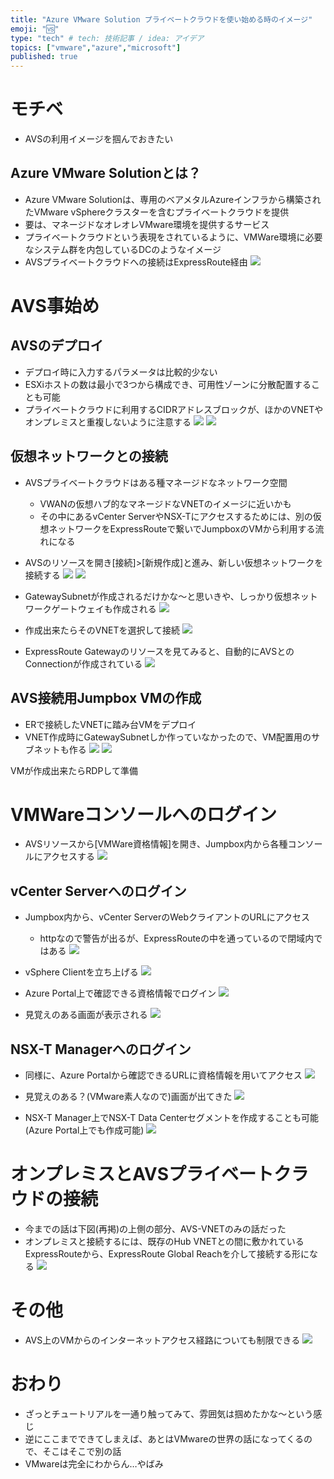 ```yaml
---
title: "Azure VMware Solution プライベートクラウドを使い始める時のイメージ"
emoji: "🆚"
type: "tech" # tech: 技術記事 / idea: アイデア
topics: ["vmware","azure","microsoft"]
published: true
---
```

# モチベ
- AVSの利用イメージを掴んでおきたい

## Azure VMware Solutionとは？
- Azure VMware Solutionは、専用のベアメタルAzureインフラから構築されたVMware vSphereクラスターを含むプライベートクラウドを提供
- 要は、マネージドなオレオレVMware環境を提供するサービス
- プライベートクラウドという表現をされているように、VMWare環境に必要なシステム群を内包しているDCのようなイメージ
- AVSプライベートクラウドへの接続はExpressRoute経由
![](/images/20230629-avs/03.png)

# AVS事始め
## AVSのデプロイ
- デプロイ時に入力するパラメータは比較的少ない
- ESXiホストの数は最小で3つから構成でき、可用性ゾーンに分散配置することも可能
- プライベートクラウドに利用するCIDRアドレスブロックが、ほかのVNETやオンプレミスと重複しないように注意する
![](/images/20230629-avs/01.png)
![](/images/20230629-avs/02.png)


## 仮想ネットワークとの接続
- AVSプライベートクラウドはある種マネージドなネットワーク空間
    - VWANの仮想ハブ的なマネージドなVNETのイメージに近いかも
    - その中にあるvCenter ServerやNSX-Tにアクセスするためには、別の仮想ネットワークをExpressRouteで繋いでJumpboxのVMから利用する流れになる
- AVSのリソースを開き[接続]>[新規作成]と進み、新しい仮想ネットワークを接続する
![](/images/20230629-avs/04.png)
![](/images/20230629-avs/05.png)

- GatewaySubnetが作成されるだけかな～と思いきや、しっかり仮想ネットワークゲートウェイも作成される
![](/images/20230629-avs/06.png)

- 作成出来たらそのVNETを選択して接続
![](/images/20230629-avs/07.png)

- ExpressRoute Gatewayのリソースを見てみると、自動的にAVSとのConnectionが作成されている
![](/images/20230629-avs/08.png)

## AVS接続用Jumpbox VMの作成
- ERで接続したVNETに踏み台VMをデプロイ
- VNET作成時にGatewaySubnetしか作っていなかったので、VM配置用のサブネットも作る
![](/images/20230629-avs/09.png)
![](/images/20230629-avs/10.png)

VMが作成出来たらRDPして準備

# VMWareコンソールへのログイン
- AVSリソースから[VMWare資格情報]を開き、Jumpbox内から各種コンソールにアクセスする
![](/images/20230629-avs/11.png)

## vCenter Serverへのログイン
- Jumpbox内から、vCenter ServerのWebクライアントのURLにアクセス
    - httpなので警告が出るが、ExpressRouteの中を通っているので閉域内ではある
    ![](/images/20230629-avs/12.png)
- vSphere Clientを立ち上げる
![](/images/20230629-avs/13.png)

- Azure Portal上で確認できる資格情報でログイン
![](/images/20230629-avs/14.png)

- 見覚えのある画面が表示される
![](/images/20230629-avs/15.png)

## NSX-T Managerへのログイン
- 同様に、Azure Portalから確認できるURLに資格情報を用いてアクセス
![](/images/20230629-avs/16.png)

- 見覚えのある？(VMware素人なので)画面が出てきた
![](/images/20230629-avs/17.png)

- NSX-T Manager上でNSX-T Data Centerセグメントを作成することも可能(Azure Portal上でも作成可能)
![](/images/20230629-avs/18.png)

# オンプレミスとAVSプライベートクラウドの接続
- 今までの話は下図(再掲)の上側の部分、AVS-VNETのみの話だった
- オンプレミスと接続するには、既存のHub VNETとの間に敷かれているExpressRouteから、ExpressRoute Global Reachを介して接続する形になる
![](/images/20230629-avs/03.png)

# その他
- AVS上のVMからのインターネットアクセス経路についても制限できる
![](/images/20230629-avs/19.png)

# おわり
- ざっとチュートリアルを一通り触ってみて、雰囲気は掴めたかな～という感じ
- 逆にここまでできてしまえば、あとはVMwareの世界の話になってくるので、そこはそこで別の話
- VMwareは完全にわからん…やばみ






